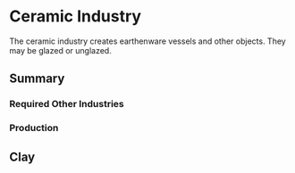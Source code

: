# Ceramic Industry

The ceramic industry creates earthenware vessels and other objects. They may be glazed or unglazed.

## Summary

### Required Other Industries

### Production

## Clay
